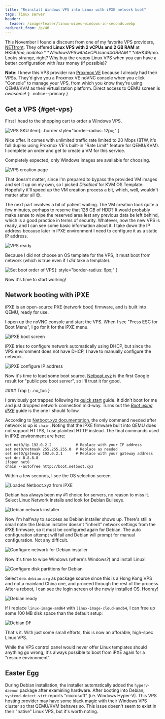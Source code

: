 ```yaml
---
title: "Reinstall Windows VPS into Linux with iPXE network boot"
tags: linux server
header:
  teaser: /image/teaser/linux-wipes-windows-in-seconds.webp
redirect_from: /p/46
---
```


This November I found a discount from one of my favorite VPS providers, [NETfront][aff]. They offered **Linux VPS with 2 vCPUs and 2 GB RAM** at HK$56/mo, and also **Windows VPS with 4 vCPUs and 4 GB RAM** at HK$49/mo. Looks strange, right? Why buy the crappy Linux VPS when you can have a better configuration with *less* money (if possible)?

**Note**: I knew this VPS provider ran [Proxmox VE][pve] because I already had their VPSs. They'd give you a Proxmox VE noVNC console when you click "Console" to manage your VPS, from which you know they're using QEMU/KVM as their virtualization platform. Direct access to QEMU screen is *awesome*!
{: .notice--primary }

## Get a VPS {#get-vps}

First I head to the shopping cart to order a Windows VPS.

![VPS SKU item](/image/linux/ipxe/vps-buy.png){: .border style="border-radius: 12px;" }

Nice offer. It comes with unlimited traffic rate limited to 20 Mbps (BTW, it's full duplex using Proxmox VE's built-in "Rate Limit" feature for QEMU/KVM). I complete an order and get to create a VM for this service.

Completely expected, only Windows images are available for choosing.

![VPS creation page](/image/linux/ipxe/vps-create.png)

That doesn't matter, since I'm prepared to bypass the provided VM images and set it up on my own, so I picked *Disabled* for KVM OS Template. Hopefully it'll speed up the VM creation process a bit, which, well, wouldn't matter after all 😊.

The next part involves a bit of patient waiting. The VM creation took quite a few minutes, perhaps to reserve that 128 GB of HDD? It would probably make sense to wipe the reserved area lest any previous data be left behind, which is a good practice in terms of security. Whatever, now the new VPS is ready, and I can see some basic information about it. I take down the IP address because later in iPXE environment I need to configure it as a static IP address.

![VPS ready](/image/linux/ipxe/vps-status.png)

Because I did not choose an OS template for the VPS, it must boot from network (which is true even if I *did* take a template).

![Set boot order of VPS](/image/linux/ipxe/vps-boot-order.png){: style="border-radius: 6px;" }

Now it's time to start working!

## Network booting with iPXE

iPXE is an open-source PXE (network boot) firmware, and is built into QEMU, ready for use.

I open up the noVNC console and start the VPS. When I see "Press ESC for Boot Menu", I go for it for the iPXE menu.

![iPXE boot screen](/image/linux/ipxe/ipxe-boot.png)

iPXE tries to configure network automatically using DHCP, but since the VPS environment does not have DHCP, I have to manually configure the network.

![iPXE configure IP address](/image/linux/ipxe/ipxe-config.png)

Now it's time to load some boot source. [Netboot.xyz][netboot] is the first Google result for "public pxe boot server", so I'll trust it for good.

<div class="notice--danger" markdown="1">
#### <i class="fas fa-bug"></i> Trap
{: .no_toc }

I previously got trapped following its [quick start][netboot.quickstart] guide. It didn't boot for me and just dropped network connection mid-way. Turns out the [*Boot using iPXE*][netboot] guide is the one I should follow.
</div>

According to [Netboot.xyz documentation][netboot], the only command needed after network is up is `chain`. Noting that the iPXE firmware built into QEMU does not support HTTPS, I use plaintext HTTP instead. The final commands used in iPXE environment are here:

```shell
set net0/ip 192.0.2.2           # Replace with your IP address
set net0/netmask 255.255.255.0  # Replace as needed
set net0/gateway 192.0.2.1      # Replace with your gateway address
set dns 8.8.8.8
ifopen net0
chain --autofree http://boot.netboot.xyz
```

Within a few seconds, I see the OS selection screen.

![Loaded Netboot.xyz from iPXE](/image/linux/ipxe/ipxe-netboot.xyz.png)

Debian has always been my #1 choice for servers, no reason to miss it. Select Linux Network Installs and look for Debian Bullseye.

![Debian network installer](/image/linux/ipxe/ipxe-install-debian.png)

Now I'm halfway to success as Debian installer shows up. There's still a small note: the Debian installer doesn't "inherit" network settings from the iPXE firmware, so it must be configured again for Debian. The auto configuration attempt will fail and Debian will prompt for manual configuration. Not any difficult.

![Configure network for Debian installer](/image/linux/ipxe/ipxe-install-debian-network.png)

Now it's time to wipe Windows (where's Windows?) and install Linux!

![Configure disk partitions for Debian](/image/linux/ipxe/ipxe-install-debian-disk.png)

Select `deb.debian.org` as package source since this is a Hong Kong VPS and not a mainland China one, and proceed through the rest of the process. After a reboot, I can see the login screen of the newly installed OS. Hooray!

![Debian ready](/image/linux/ipxe/debian-ok.png)

If I replace `linux-image-amd64` with `linux-image-cloud-amd64`, I can free up some 100 MB disk space than the default setup:

![Debian DF](/image/linux/ipxe/debian-df.png)

That's it. With just some small efforts, this is now an afforable, high-spec Linux VPS.

While the VPS control panel would never offer Linux templates should anything go wrong, it's always possible to boot from iPXE again for a "rescue environment".

## Easter Egg

During Debian installation, the installer automatically added the `hyperv-daemon` package after examining hardware. After booting into Debian, `systemd-detect-virt` reports "microsoft" (i.e. Windows Hyper-V). This VPS hosting provider may have some black magic with their Windows VPS cluster so that QEMU/KVM behaves so. This issue doesn't seem to exist in their "native" Linux VPS, but it's worth noting.


  [aff]: https://go.ibugone.com/vps-hk
  [pve]: https://www.proxmox.com/en/proxmox-ve
  [netboot]: https://netboot.xyz/docs/booting/ipxe
  [netboot.quickstart]: https://netboot.xyz/docs/quick-start
  [ipxe-set]: https://ipxe.org/cmd/set
